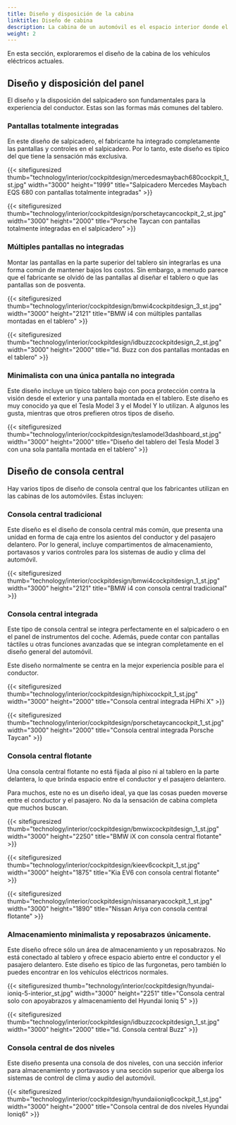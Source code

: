 ```yaml
---
title: Diseño y disposición de la cabina
linktitle: Diseño de cabina
description: La cabina de un automóvil es el espacio interior donde el conductor y los pasajeros interactúan con las funciones y características del automóvil. Por lo tanto, el diseño de la cabina es esencial para el atractivo general, el rendimiento, la comodidad y la seguridad del automóvil..
weight: 2
---
```

<!-- markdownlint-disable MD033 -->

En esta sección, exploraremos el diseño de la cabina de los vehículos eléctricos actuales.

## Diseño y disposición del panel

El diseño y la disposición del salpicadero son fundamentales para la experiencia del conductor. Estas son las formas más comunes del tablero.

### Pantallas totalmente integradas

En este diseño de salpicadero, el fabricante ha integrado completamente las pantallas y controles en el salpicadero. Por lo tanto, este diseño es típico del que tiene la sensación más exclusiva.

{{< sitefiguresized thumb="technology/interior/cockpitdesign/mercedesmaybach680cockpit_1_st.jpg" width="3000" height="1999" title="Salpicadero Mercedes Maybach EQS 680 con pantallas totalmente integradas" >}}

{{< sitefiguresized thumb="technology/interior/cockpitdesign/porschetaycancockpit_2_st.jpg" width="3000" height="2000" title="Porsche Taycan con pantallas totalmente integradas en el salpicadero" >}}

### Múltiples pantallas no integradas

Montar las pantallas en la parte superior del tablero sin integrarlas es una forma común de mantener bajos los costos. Sin embargo, a menudo parece que el fabricante se olvidó de las pantallas al diseñar el tablero o que las pantallas son de posventa.

{{< sitefiguresized thumb="technology/interior/cockpitdesign/bmwi4cockpitdesign_3_st.jpg" width="3000" height="2121" title="BMW i4 con múltiples pantallas montadas en el tablero" >}}

{{< sitefiguresized thumb="technology/interior/cockpitdesign/idbuzzcockpitdesign_2_st.jpg" width="3000" height="2000" title="Id. Buzz con dos pantallas montadas en el tablero" >}}


### Minimalista con una única pantalla no integrada

Este diseño incluye un típico tablero bajo con poca protección contra la visión desde el exterior y una pantalla montada en el tablero. Este diseño es muy conocido ya que el Tesla Model 3 y el Model Y lo utilizan. A algunos les gusta, mientras que otros prefieren otros tipos de diseño.

{{< sitefiguresized thumb="technology/interior/cockpitdesign/teslamodel3dashboard_st.jpg" width="3000" height="2000" title="Diseño del tablero del Tesla Model 3 con una sola pantalla montada en el tablero" >}}
## Diseño de consola central

Hay varios tipos de diseño de consola central que los fabricantes utilizan en las cabinas de los automóviles. Éstas incluyen:

### Consola central tradicional

Este diseño es el diseño de consola central más común, que presenta una unidad en forma de caja entre los asientos del conductor y del pasajero delantero. Por lo general, incluye compartimentos de almacenamiento, portavasos y varios controles para los sistemas de audio y clima del automóvil.

{{< sitefiguresized thumb="technology/interior/cockpitdesign/bmwi4cockpitdesign_1_st.jpg" width="3000" height="2121" title="BMW i4 con consola central tradicional" >}}

### Consola central integrada

Este tipo de consola central se integra perfectamente en el salpicadero o en el panel de instrumentos del coche. Además, puede contar con pantallas táctiles u otras funciones avanzadas que se integran completamente en el diseño general del automóvil.

Este diseño normalmente se centra en la mejor experiencia posible para el conductor.

{{< sitefiguresized thumb="technology/interior/cockpitdesign/hiphixcockpit_1_st.jpg" width="3000" height="2000" title="Consola central integrada HiPhi X" >}}

{{< sitefiguresized thumb="technology/interior/cockpitdesign/porschetaycancockpit_1_st.jpg" width="3000" height="2000" title="Consola central integrada Porsche Taycan" >}}

### Consola central flotante

Una consola central flotante no está fijada al piso ni al tablero en la parte delantera, lo que brinda espacio entre el conductor y el pasajero delantero.

Para muchos, este no es un diseño ideal, ya que las cosas pueden moverse entre el conductor y el pasajero. No da la sensación de cabina completa que muchos buscan.

{{< sitefiguresized thumb="technology/interior/cockpitdesign/bmwixcockpitdesign_1_st.jpg" width="3000" height="2250" title="BMW iX con consola central flotante" >}}

{{< sitefiguresized thumb="technology/interior/cockpitdesign/kieev6cockpit_1_st.jpg" width="3000" height="1875" title="Kia EV6 con consola central flotante" >}}

{{< sitefiguresized thumb="technology/interior/cockpitdesign/nissanaryacockpit_1_st.jpg" width="3000" height="1890" title="Nissan Ariya con consola central flotante" >}}

### Almacenamiento minimalista y reposabrazos únicamente.

Este diseño ofrece sólo un área de almacenamiento y un reposabrazos. No está conectado al tablero y ofrece espacio abierto entre el conductor y el pasajero delantero. Este diseño es típico de las furgonetas, pero también lo puedes encontrar en los vehículos eléctricos normales.

{{< sitefiguresized thumb="technology/interior/cockpitdesign/hyundai-ioniq-5-interior_st.jpg" width="3000" height="2251" title="Consola central solo con apoyabrazos y almacenamiento del Hyundai Ioniq 5" >}}

{{< sitefiguresized thumb="technology/interior/cockpitdesign/idbuzzcockpitdesign_1_st.jpg" width="3000" height="2000" title="Id. Consola central Buzz" >}}

### Consola central de dos niveles

Este diseño presenta una consola de dos niveles, con una sección inferior para almacenamiento y portavasos y una sección superior que alberga los sistemas de control de clima y audio del automóvil.

{{< sitefiguresized thumb="technology/interior/cockpitdesign/hyundaiioniq6cockpit_1_st.jpg" width="3000" height="2000" title="Consola central de dos niveles Hyundai Ioniq6" >}}
